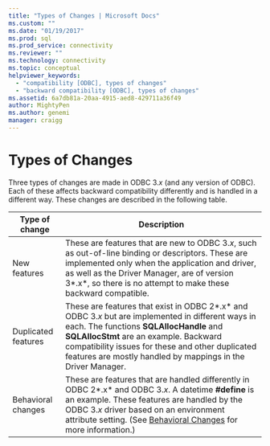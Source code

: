 ```yaml
---
title: "Types of Changes | Microsoft Docs"
ms.custom: ""
ms.date: "01/19/2017"
ms.prod: sql
ms.prod_service: connectivity
ms.reviewer: ""
ms.technology: connectivity
ms.topic: conceptual
helpviewer_keywords: 
  - "compatibility [ODBC], types of changes"
  - "backward compatibility [ODBC], types of changes"
ms.assetid: 6a7db81a-20aa-4915-aed8-429711a36f49
author: MightyPen
ms.author: genemi
manager: craigg
---
```

# Types of Changes
Three types of changes are made in ODBC 3.*x* (and any version of ODBC). Each of these affects backward compatibility differently and is handled in a different way. These changes are described in the following table.  
  
|Type of change|Description|  
|--------------------|-----------------|  
|New features|These are features that are new to ODBC 3.*x*, such as out-of-line binding or descriptors. These are implemented only when the application and driver, as well as the Driver Manager, are of version 3*.x*, so there is no attempt to make these backward compatible.|  
|Duplicated features|These are features that exist in ODBC 2*.x* and ODBC 3.*x* but are implemented in different ways in each. The functions **SQLAllocHandle** and **SQLAllocStmt** are an example. Backward compatibility issues for these and other duplicated features are mostly handled by mappings in the Driver Manager.|  
|Behavioral changes|These are features that are handled differently in ODBC 2*.x* and ODBC 3.*x*. A datetime **#define** is an example. These features are handled by the ODBC 3.*x* driver based on an environment attribute setting. (See [Behavioral Changes](../../../odbc/reference/develop-app/behavioral-changes.md) for more information.)|
